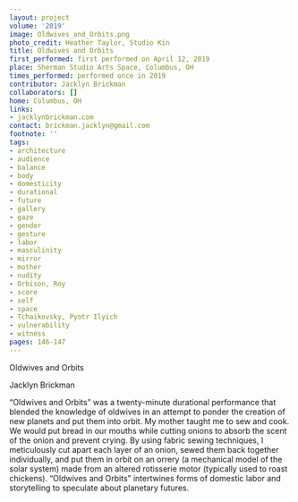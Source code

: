 ```yaml
---
layout: project
volume: '2019'
image: Oldwives_and_Orbits.png
photo_credit: Heather Taylor, Studio Kin
title: Oldwives and Orbits
first_performed: first performed on April 12, 2019
place: Sherman Studio Arts Space, Columbus, OH
times_performed: performed once in 2019
contributor: Jacklyn Brickman
collaborators: []
home: Columbus, OH
links:
- jacklynbrickman.com
contact: brickman.jacklyn@gmail.com
footnote: ''
tags:
- architecture
- audience
- balance
- body
- domesticity
- durational
- future
- gallery
- gaze
- gender
- gesture
- labor
- masculinity
- mirror
- mother
- nudity
- Orbison, Roy
- score
- self
- space
- Tchaikovsky, Pyotr Ilyich
- vulnerability
- witness
pages: 146-147
---
```


Oldwives and Orbits

Jacklyn Brickman

“Oldwives and Orbits” was a twenty-minute durational performance that blended the knowledge of oldwives in an attempt to ponder the creation of new planets and put them into orbit. My mother taught me to sew and cook. We would put bread in our mouths while cutting onions to absorb the scent of the onion and prevent crying. By using fabric sewing techniques, I meticulously cut apart each layer of an onion, sewed them back together individually, and put them in orbit on an orrery (a mechanical model of the solar system) made from an altered rotisserie motor (typically used to roast chickens). “Oldwives and Orbits” intertwines forms of domestic labor and storytelling to speculate about planetary futures.
